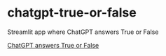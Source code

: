 # chatgpt-true-or-false
Streamlit app where ChatGPT answers True or False

[ChatGPT answers True or False](https://alonsosilvaallende-chatgpt-true-or-fal-app-true-or-false-qxe0yp.streamlit.app/)
